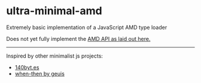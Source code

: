 # ultra-minimal-amd

Extremely basic implementation of a JavaScript AMD type loader

Does not yet fully implement the [AMD API as laid out here.](https://github.com/amdjs/amdjs-api)

---

Inspired by other minimalist js projects:
- [140byt.es](http://140byt.es/)
- [when-then by geuis](https://github.com/geuis/when-then)
